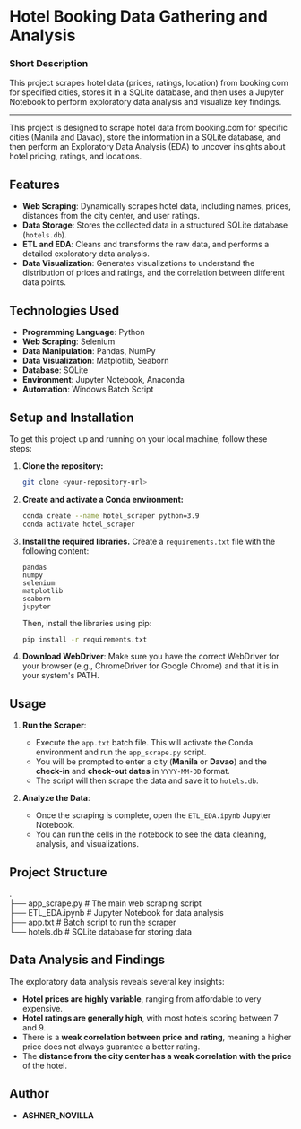 # Hotel Booking Data Gathering and Analysis

### Short Description

This project scrapes hotel data (prices, ratings, location) from booking.com for specified cities, stores it in a SQLite database, and then uses a Jupyter Notebook to perform exploratory data analysis and visualize key findings.

---

This project is designed to scrape hotel data from booking.com for specific cities (Manila and Davao), store the information in a SQLite database, and then perform an Exploratory Data Analysis (EDA) to uncover insights about hotel pricing, ratings, and locations.

## Features

- **Web Scraping**: Dynamically scrapes hotel data, including names, prices, distances from the city center, and user ratings.
- **Data Storage**: Stores the collected data in a structured SQLite database (`hotels.db`).
- **ETL and EDA**: Cleans and transforms the raw data, and performs a detailed exploratory data analysis.
- **Data Visualization**: Generates visualizations to understand the distribution of prices and ratings, and the correlation between different data points.

## Technologies Used

- **Programming Language**: Python
- **Web Scraping**: Selenium
- **Data Manipulation**: Pandas, NumPy
- **Data Visualization**: Matplotlib, Seaborn
- **Database**: SQLite
- **Environment**: Jupyter Notebook, Anaconda
- **Automation**: Windows Batch Script

## Setup and Installation

To get this project up and running on your local machine, follow these steps:

1.  **Clone the repository:**
    ```bash
    git clone <your-repository-url>
    ```

2.  **Create and activate a Conda environment:**
    ```bash
    conda create --name hotel_scraper python=3.9
    conda activate hotel_scraper
    ```

3.  **Install the required libraries.** Create a `requirements.txt` file with the following content:
    ```
    pandas
    numpy
    selenium
    matplotlib
    seaborn
    jupyter
    ```
    Then, install the libraries using pip:
    ```bash
    pip install -r requirements.txt
    ```

4.  **Download WebDriver**: Make sure you have the correct WebDriver for your browser (e.g., ChromeDriver for Google Chrome) and that it is in your system's PATH.

## Usage

1.  **Run the Scraper**:
    -   Execute the `app.txt` batch file. This will activate the Conda environment and run the `app_scrape.py` script.
    -   You will be prompted to enter a city (**Manila** or **Davao**) and the **check-in** and **check-out dates** in `YYYY-MM-DD` format.
    -   The script will then scrape the data and save it to `hotels.db`.

2.  **Analyze the Data**:
    -   Once the scraping is complete, open the `ETL_EDA.ipynb` Jupyter Notebook.
    -   You can run the cells in the notebook to see the data cleaning, analysis, and visualizations.

## Project Structure
. <br>
├── app_scrape.py       # The main web scraping script <br>
├── ETL_EDA.ipynb       # Jupyter Notebook for data analysis <br>
├── app.txt             # Batch script to run the scraper <br>
└── hotels.db           # SQLite database for storing data <br>


## Data Analysis and Findings

The exploratory data analysis reveals several key insights:

-   **Hotel prices are highly variable**, ranging from affordable to very expensive.
-   **Hotel ratings are generally high**, with most hotels scoring between 7 and 9.
-   There is a **weak correlation between price and rating**, meaning a higher price does not always guarantee a better rating.
-   The **distance from the city center has a weak correlation with the price** of the hotel.

## Author

-   **ASHNER_NOVILLA**
